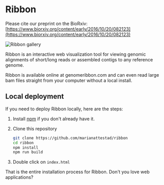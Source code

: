 # Ribbon

Please cite our preprint on the BioRxiv: [https://www.biorxiv.org/content/early/2016/10/20/082123](https://www.biorxiv.org/content/early/2016/10/20/082123)

![Ribbon gallery](/images/gallery.png)

Ribbon is an interactive web visualization tool for viewing genomic alignments of short/long reads or assembled contigs to any reference genome. 

Ribbon is available online at genomeribbon.com and can even read large bam files straight from your computer without a local install. 

## Local deployment
If you need to deploy Ribbon locally, here are the steps:
1. Install [npm](https://www.npmjs.com/get-npm) if you don't already have it.
2. Clone this repository

   ```bash
   git clone https://github.com/marianattestad/ribbon
   cd ribbon
   npm install
   npm run build
   ```

3. Double click on `index.html`

That is the entire installation process for Ribbon. Don't you love web applications?
